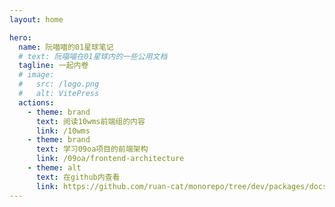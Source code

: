 ```yaml
---
layout: home

hero:
  name: 阮喵喵的01星球笔记
  # text: 阮喵喵在01星球内的一些公用文档
  tagline: 一起内卷
  # image:
  #   src: /logo.png
  #   alt: VitePress
  actions:
    - theme: brand
      text: 阅读10wms前端组的内容
      link: /10wms
    - theme: brand
      text: 学习09oa项目的前端架构
      link: /09oa/frontend-architecture
    - theme: alt
      text: 在github内查看
      link: https://github.com/ruan-cat/monorepo/tree/dev/packages/docs-01-star
---
```


